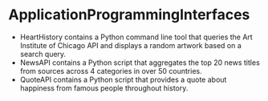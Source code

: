 # ApplicationProgrammingInterfaces
- HeartHistory contains a Python command line tool that queries the Art Institute of Chicago API and displays a random artwork based on a search query.
- NewsAPI contains a Python script that aggregates the top 20 news titles from sources across 4 categories in over 50 countries.
- QuoteAPI contains a Python script that provides a quote about happiness from famous people throughout history.
